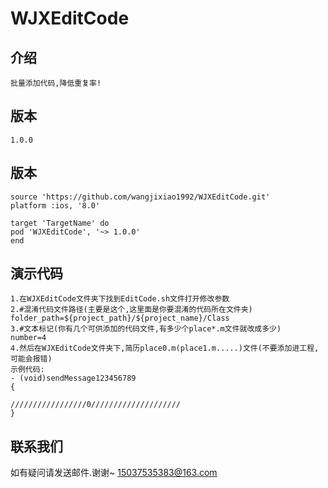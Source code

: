   # WJXEditCode
    
   ## 介绍
    批量添加代码,降低重复率!

   ## 版本
    1.0.0
    
   ## 版本
    source 'https://github.com/wangjixiao1992/WJXEditCode.git'
    platform :ios, '8.0'
    
    target 'TargetName' do
    pod 'WJXEditCode', '~> 1.0.0'
    end

   ## 演示代码
    1.在WJXEditCode文件夹下找到EditCode.sh文件打开修改参数
    2.#混淆代码文件路径(主要是这个,这里面是你要混淆的代码所在文件夹)
    folder_path=${project_path}/${project_name}/Class
    3.#文本标记(你有几个可供添加的代码文件,有多少个place*.m文件就改成多少)
    number=4
    4.然后在WJXEditCode文件夹下,简历place0.m(place1.m.....)文件(不要添加进工程,可能会报错)
    示例代码:
    - (void)sendMessage123456789
    {
    
    /////////////////0////////////////////
    }

   ## 联系我们
   如有疑问请发送邮件.谢谢~
   15037535383@163.com


